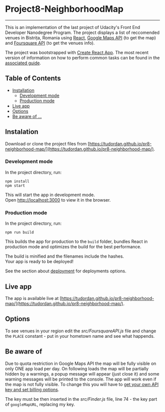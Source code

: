 # Project8-NeighborhoodMap

---
This is an implementation of the last project of Udacity's Front End Developer Nanodegree Program. The project displays a list of reccomended venues in Bistrița, Romania using [React](https://reactjs.org/), [Google Maps API](https://developers.google.com/maps/documentation/javascript/tutorial) (to get the map) and [Foursquare API](https://developer.foursquare.com/places-api) (to get the venues info).

The project was bootstrapped with [Create React App](https://github.com/facebookincubator/create-react-app). The most recent version of information on how to perform common tasks can be found in the [associated guide](https://github.com/facebookincubator/create-react-app/blob/master/packages/react-scripts/template/README.md).

## Table of Contents

- [Installation](#instalation)
	- [Development mode](#development-mode)
	- [Production mode](#production-mode)
- [Live app](#live-app)
- [Options](#options)
- [Be aware of ...](#be-aware-of)

## Instalation

Download or clone the project files from [https://tudordan.github.io/pr8-neighborhood-map/](https://tudordan.github.io/pr8-neighborhood-map/). 

### Development mode

In the project directory, run:

```
npm install
npm start
```

This will start the app in development mode.<br>
Open [http://localhost:3000](http://localhost:3000) to view it in the browser.

### Production mode

In the project directory, run:

```
npm run build
```

This builds the app for production to the `build` folder, bundles React in production mode and optimizes the build for the best performance.

The build is minified and the filenames include the hashes.<br>
Your app is ready to be deployed!

See the section about [deployment](https://github.com/facebook/create-react-app/blob/master/packages/react-scripts/template/README.md#deployment) for deployments options.

## Live app

The app is available live at [https://tudordan.github.io/pr8-neighborhood-map/](https://tudordan.github.io/pr8-neighborhood-map/). 

## Options

To see venues in your region edit the *src/FoursquareAPI.js* file and change the `PLACE` constant - put in your hometown name and see what happends.

## Be aware of

Due to quota restriction in Google Maps API the map will be fully visible on only ONE app load per day. On following loads the map will be partially hidden by a warnings, a popup message will appear (just close it) and some warning messages will be printed to the console. The app will work even if the map is not fully visible. To change this you will have to [get your own API key and set billing options](https://developers.google.com/maps/documentation/javascript/get-api-key).

The key must be then inserted in the *src/Finder.js* file, line 74 - the key part of `googleMapURL`, replacing my key.
